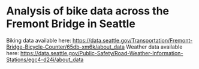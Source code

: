 # Analysis of bike data across the Fremont Bridge in Seattle

Biking data available here: https://data.seattle.gov/Transportation/Fremont-Bridge-Bicycle-Counter/65db-xm6k/about_data
Weather data available here: https://data.seattle.gov/Public-Safety/Road-Weather-Information-Stations/egc4-d24i/about_data
